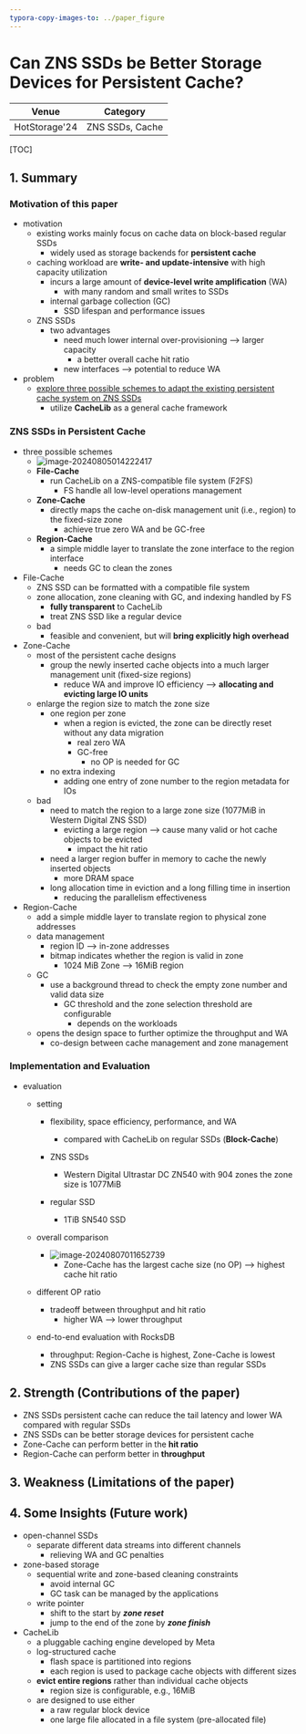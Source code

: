 ```yaml
---
typora-copy-images-to: ../paper_figure
---
```

# Can ZNS SSDs be Better Storage Devices for Persistent Cache?

|           Venue            |       Category       |
| :------------------------: | :------------------: |
| HotStorage'24 | ZNS SSDs, Cache |
[TOC]

## 1. Summary
### Motivation of this paper

- motivation
  - existing works mainly focus on cache data on block-based regular SSDs
    - widely used as storage backends for **persistent cache**
  - caching workload are **write- and update-intensive** with high capacity utilization
    - incurs a large amount of **device-level write amplification** (WA)
      - with many random and small writes to SSDs
    - internal garbage collection (GC)
      - SSD lifespan and performance issues
  - ZNS SSDs 
    - two advantages
      - need much lower internal over-provisioning --> larger capacity
        - a better overall cache hit ratio
      - new interfaces --> potential to reduce WA
- problem
  - <u>explore three possible schemes to adapt the existing persistent cache system on ZNS SSDs</u>
    - utilize **CacheLib** as a general cache framework

### ZNS SSDs in Persistent Cache

- three possible schemes
  - ![image-20240805014222417](./../paper_figure/image-20240805014222417.png)
  - **File-Cache**
    - run CacheLib on a ZNS-compatible file system (F2FS)
      - FS handle all low-level operations management
  - **Zone-Cache**
    - directly maps the cache on-disk management unit (i.e., region) to the fixed-size zone
      - achieve true zero WA and be GC-free
  - **Region-Cache**
    - a simple middle layer to translate the zone interface to the region interface
      - needs GC to clean the zones
- File-Cache
  - ZNS SSD can be formatted with a compatible file system
  - zone allocation, zone cleaning with GC, and indexing handled by FS
    - **fully transparent** to CacheLib
    - treat ZNS SSD like a regular device
  - bad
    - feasible and convenient, but will **bring explicitly high overhead**
- Zone-Cache
  - most of the persistent cache designs
    - group the newly inserted cache objects into a much larger management unit (fixed-size regions)
      - reduce WA and improve IO efficiency --> **allocating and evicting large IO units**
  - enlarge the region size to match the zone size
    - one region per zone
      - when a region is evicted, the zone can be directly reset without any data migration
        - real zero WA
        - GC-free
          - no OP is needed for GC
    - no extra indexing
      - adding one entry of zone number to the region metadata for IOs
  - bad
    - need to match the region to a large zone size (1077MiB in Western Digital ZNS SSD)
      - evicting a large region --> cause many valid or hot cache objects to be evicted
        - impact the hit ratio
    - need a larger region buffer in memory to cache the newly inserted objects
      - more DRAM space
    - long allocation time in eviction and a long filling time in insertion
      - reducing the parallelism effectiveness
- Region-Cache
  - add a simple middle layer to translate region to physical zone addresses
  - data management
    - region ID --> in-zone addresses
    - bitmap indicates whether the region is valid in zone
      - 1024 MiB Zone --> 16MiB region
  - GC
    - use a background thread to check the empty zone number and valid data size
      - GC threshold and the zone selection threshold are configurable
        - depends on the workloads
  - opens the design space to further optimize the throughput and WA
    - co-design between cache management and zone management

### Implementation and Evaluation

- evaluation
  - setting
    - flexibility, space efficiency, performance, and WA
      - compared with CacheLib on regular SSDs (**Block-Cache**)

    - ZNS SSDs
      - Western Digital Ultrastar DC ZN540 with 904 zones the zone size is 1077MiB

    - regular SSD
      - 1TiB SN540 SSD

  - overall comparison
    - ![image-20240807011652739](./../paper_figure/image-20240807011652739.png)
      - Zone-Cache has the largest cache size (no OP) --> highest cache hit ratio

  - different OP ratio
    - tradeoff between throughput and hit ratio
      - higher WA --> lower throughput

  - end-to-end evaluation with RocksDB
    - throughput: Region-Cache is highest, Zone-Cache is lowest
    - ZNS SSDs can give a larger cache size than regular SSDs


## 2. Strength (Contributions of the paper)

- ZNS SSDs persistent cache can reduce the tail latency and lower WA compared with regular SSDs
- ZNS SSDs can be better storage devices for persistent cache
- Zone-Cache can perform better in the **hit ratio**
- Region-Cache can perform better in **throughput**

## 3. Weakness (Limitations of the paper)

## 4. Some Insights (Future work)

- open-channel SSDs
  - separate different data streams into different channels
    - relieving WA and GC penalties
- zone-based storage
  - sequential write and zone-based cleaning constraints
    - avoid internal GC
    - GC task can be managed by the applications
  - write pointer
    - shift to the start by ***zone reset***
    - jump to the end of the zone by ***zone finish***
- CacheLib
  - a pluggable caching engine developed by Meta
  - log-structured cache
    - flash space is partitioned into regions
    - each region is used to package cache objects with different sizes
  - **evict entire regions** rather than individual cache objects
    - region size is configurable, e.g., 16MiB
  - are designed to use either
    - a raw regular block device
    - one large file allocated in a file system (pre-allocated file)

